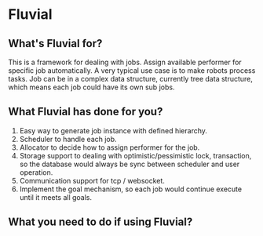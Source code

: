 # Fluvial

## What's Fluvial for?
This is a framework for dealing with jobs. Assign available performer for specific job automatically. A very typical use case
is to make robots process tasks. Job can be in a complex data structure, currently tree data structure, which means each job
could have its own sub jobs.

## What Fluvial has done for you?
1. Easy way to generate job instance with defined hierarchy.
2. Scheduler to handle each job.
3. Allocator to decide how to assign performer for the job.
4. Storage support to dealing with optimistic/pessimistic lock, transaction, so the database would always be sync between
scheduler and user operation.
5. Communication support for tcp / websocket.
6. Implement the goal mechanism, so each job would continue execute until it meets all goals.

## What you need to do if using Fluvial?
